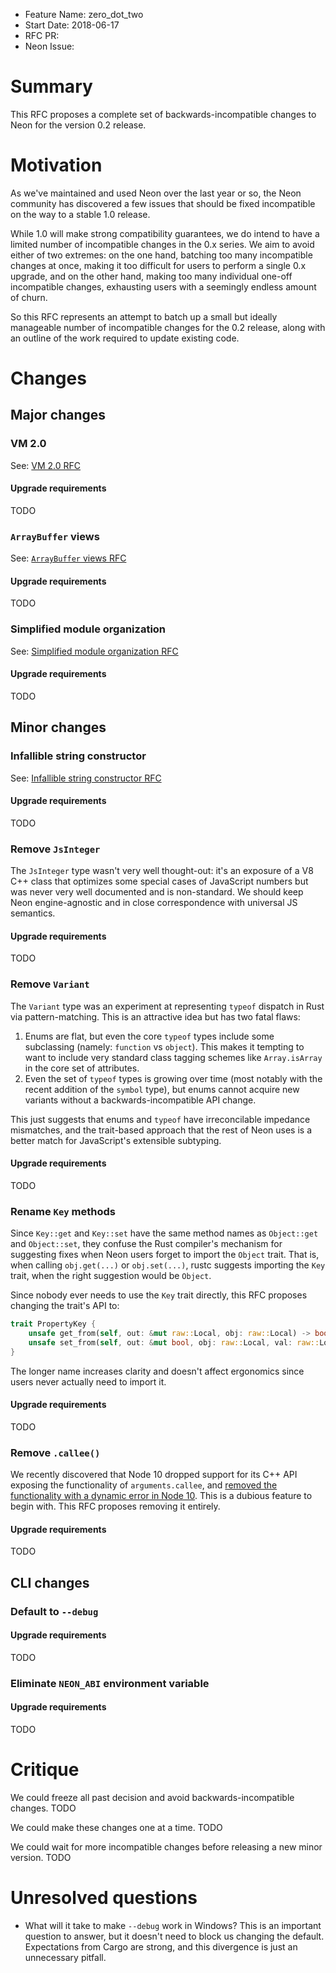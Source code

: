 - Feature Name: zero_dot_two
- Start Date: 2018-06-17
- RFC PR: 
- Neon Issue: 

# Summary
[summary]: #summary

This RFC proposes a complete set of backwards-incompatible changes to Neon for the version 0.2 release.

# Motivation
[motivation]: #motivation

As we've maintained and used Neon over the last year or so, the Neon community has discovered a few issues that should be fixed incompatible on the way to a stable 1.0 release.

While 1.0 will make strong compatibility guarantees, we do intend to have a limited number of incompatible changes in the 0.x series. We aim to avoid either of two extremes: on the one hand, batching too many incompatible changes at once, making it too difficult for users to perform a single 0.x upgrade, and on the other hand, making too many individual one-off incompatible changes, exhausting users with a seemingly endless amount of churn.

So this RFC represents an attempt to batch up a small but ideally manageable number of incompatible changes for the 0.2 release, along with an outline of the work required to update existing code.

# Changes
[changes]: #changes

## Major changes

### VM 2.0

See: [VM 2.0 RFC](https://github.com/neon-bindings/rfcs/pull/14)

#### Upgrade requirements

TODO

### `ArrayBuffer` views

See: [`ArrayBuffer` views RFC](https://github.com/neon-bindings/rfcs/blob/master/text/0005-array-buffer-views.md)

#### Upgrade requirements

TODO

### Simplified module organization

See: [Simplified module organization RFC](https://github.com/neon-bindings/rfcs/pull/20)

#### Upgrade requirements

TODO

## Minor changes

### Infallible string constructor

See: [Infallible string constructor RFC](https://github.com/neon-bindings/rfcs/pull/21)

#### Upgrade requirements

TODO

### Remove `JsInteger`

The `JsInteger` type wasn't very well thought-out: it's an exposure of a V8 C++ class that optimizes some special cases of JavaScript numbers but was never very well documented and is non-standard. We should keep Neon engine-agnostic and in close correspondence with universal JS semantics.

#### Upgrade requirements

TODO

### Remove `Variant`

The `Variant` type was an experiment at representing `typeof` dispatch in Rust via pattern-matching. This is an attractive idea but has two fatal flaws:

1. Enums are flat, but even the core `typeof` types include some subclassing (namely: `function` vs `object`). This makes it tempting to want to include very standard class tagging schemes like `Array.isArray` in the core set of attributes.
2. Even the set of `typeof` types is growing over time (most notably with the recent addition of the `symbol` type), but enums cannot acquire new variants without a backwards-incompatible API change.

This just suggests that enums and `typeof` have irreconcilable impedance mismatches, and the trait-based approach that the rest of Neon uses is a better match for JavaScript's extensible subtyping.

#### Upgrade requirements

TODO

### Rename `Key` methods

Since `Key::get` and `Key::set` have the same method names as `Object::get` and `Object::set`, they confuse the Rust compiler's mechanism for suggesting fixes when Neon users forget to import the `Object` trait. That is, when calling `obj.get(...)` or `obj.set(...)`, rustc suggests importing the `Key` trait, when the right suggestion would be `Object`.

Since nobody ever needs to use the `Key` trait directly, this RFC proposes changing the trait's API to:

```rust
trait PropertyKey {
    unsafe get_from(self, out: &mut raw::Local, obj: raw::Local) -> bool;
    unsafe set_from(self, out: &mut bool, obj: raw::Local, val: raw::Local) -> bool;
}
```

The longer name increases clarity and doesn't affect ergonomics since users never actually need to import it.

#### Upgrade requirements

TODO

### Remove `.callee()`

We recently discovered that Node 10 dropped support for its C++ API exposing the functionality of `arguments.callee`, and [removed the functionality with a dynamic error in Node 10](https://github.com/neon-bindings/neon/pull/314). This is a dubious feature to begin with. This RFC proposes removing it entirely.

#### Upgrade requirements

TODO

## CLI changes

### Default to `--debug`

#### Upgrade requirements

TODO

### Eliminate `NEON_ABI` environment variable

#### Upgrade requirements

TODO

# Critique
[critique]: #critique

We could freeze all past decision and avoid backwards-incompatible changes. TODO

We could make these changes one at a time. TODO

We could wait for more incompatible changes before releasing a new minor version. TODO

# Unresolved questions
[unresolved]: #unresolved-questions

- What will it take to make `--debug` work in Windows? This is an important question to answer, but it doesn't need to block us changing the default. Expectations from Cargo are strong, and this divergence is just an unnecessary pitfall.
